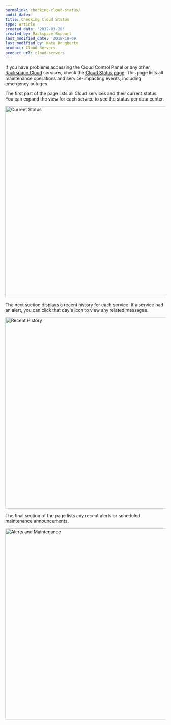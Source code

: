 ```yaml
---
permalink: checking-cloud-status/
audit_date:
title: Checking Cloud Status
type: article
created_date: '2012-03-20'
created_by: Rackspace Support
last_modified_date: '2018-10-09'
last_modified_by: Kate Dougherty
product: Cloud Servers
product_url: cloud-servers
---
```


If you have problems accessing the Cloud Control Panel or any
other [Rackspace Cloud](https://www.rackspace.com/cloud) services, check the
[Cloud Status page](https://status.rackspace.com/). This page
lists all maintenance operations and service-impacting events, including
emergency outages.

The first part of the page lists all Cloud services and their current
status. You can expand the view for each service to see the status
per data center.

<img src="{% asset_path cloud-servers/checking-cloud-status/Google%20ChromeScreenSnapz043.png %}" alt="Current Status" width="600" />

The next section displays a recent history for each service. If a
service had an alert, you can click that day's icon to view any related
messages.

<img src="{% asset_path cloud-servers/checking-cloud-status/Google%20ChromeScreenSnapz042.png %}" alt="Recent History" width="600" />

The final section of the page lists any recent alerts or scheduled
maintenance announcements.

<img src="{% asset_path cloud-servers/checking-cloud-status/Google%20ChromeScreenSnapz044.png %}" alt="Alerts and Maintenance" width="600" />
